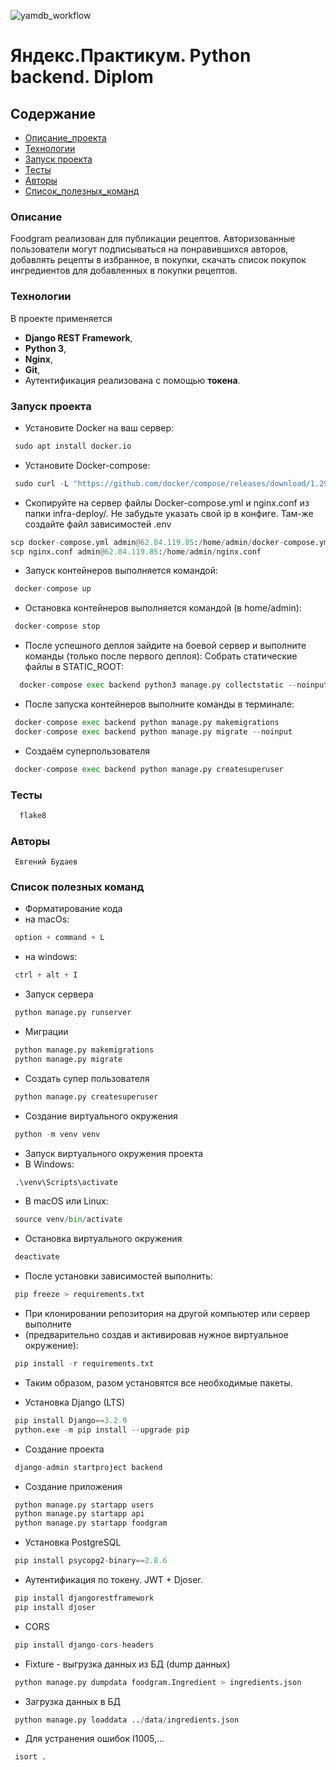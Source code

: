 ![yamdb_workflow](https://github.com/EvgeniyBudaev/foodgram-project-react/actions/workflows/foodgram_workflow.yml/badge.svg)

# Яндекс.Практикум. Python backend. Diplom

## Содержание
- [Описание_проекта](#Описание_проекта)
- [Технологии](#Технологии)
- [Запуск проекта](#Запуск_проекта)
- [Тесты](#Тесты)
- [Авторы](#Авторы)
- [Список_полезных_команд](#Список_полезных_команд)

### <a name="Описание_проекта">Описание</a>

Foodgram реализован для публикации рецептов. Авторизованные пользователи могут 
подписываться на понравившихся авторов, добавлять рецепты в избранное, 
в покупки, скачать список покупок ингредиентов для добавленных в покупки 
рецептов.

### <a name="Технологии">Технологии</a>

В проекте применяется 
- **Django REST Framework**, 
- **Python 3**,
- **Nginx**,
- **Git**, 
- Аутентификация реализована с помощью **токена**.

### <a name="Запуск проекта">Запуск проекта</a>

- Установите Docker на ваш сервер:
```python
 sudo apt install docker.io
```

- Установите Docker-compose:
```python
 sudo curl -L "https://github.com/docker/compose/releases/download/1.29.2/docker-compose-$(uname -s)-$(uname -m)" -o /usr/local/bin/docker-compose
```

- Скопируйте на сервер файлы Docker-compose.yml и nginx.conf из папки infra-deploy/. Не забудьте указать свой ip в конфиге. Там-же создайте файл зависимостей .env
```python
scp docker-compose.yml admin@62.84.119.85:/home/admin/docker-compose.yml
scp nginx.conf admin@62.84.119.85:/home/admin/nginx.conf
```

- Запуск контейнеров выполняется командой:
```python
 docker-compose up
```

- Остановка контейнеров выполняется командой (в home/admin):
```python
 docker-compose stop
```

- После успешного деплоя зайдите на боевой сервер и выполните команды (только после первого деплоя):
    Собрать статические файлы в STATIC_ROOT:
```python
  docker-compose exec backend python3 manage.py collectstatic --noinput
```

- После запуска контейнеров выполните команды в терминале:
```python
 docker-compose exec backend python manage.py makemigrations
 docker-compose exec backend python manage.py migrate --noinput
```

- Создаём суперпользователя
```python
 docker-compose exec backend python manage.py createsuperuser
```

### <a name="Тесты">Тесты</a>
```python
  flake8
```

### <a name="Авторы">Авторы</a>
```
 Евгений Будаев
```

### <a name="Список_полезных_команд">Список полезных команд</a>

- Форматирование кода
- на macOs:
```python
 option + command + L
```
- на windows:
```python
 ctrl + alt + I
```

- Запуск сервера
```python
 python manage.py runserver
```

- Миграции
```python
 python manage.py makemigrations
 python manage.py migrate
```

- Создать супер пользователя
```python
 python manage.py createsuperuser
```

- Создание виртуального окружения
```python
 python -m venv venv
```

- Запуск виртуального окружения проекта
- В Windows:
```python
 .\venv\Scripts\activate
```
- В macOS или Linux:
```python
 source venv/bin/activate
```

- Остановка виртуального окружения
```python
 deactivate
```

- После установки зависимостей выполнить:
```python
 pip freeze > requirements.txt
```
- При клонировании репозитория на другой компьютер или сервер выполните 
-  (предварительно создав и активировав нужное виртуальное окружение):
```python
 pip install -r requirements.txt
```
- Таким образом, разом установятся все необходимые пакеты.

- Установка Django (LTS)
```python
 pip install Django==3.2.9
 python.exe -m pip install --upgrade pip
```

- Создание проекта
```python
 django-admin startproject backend
```

- Создание приложения
```python
 python manage.py startapp users
 python manage.py startapp api
 python manage.py startapp foodgram
```

- Установка PostgreSQL
```python
 pip install psycopg2-binary==2.8.6
```

- Аутентификация по токену. JWT + Djoser.
```python
 pip install djangorestframework
 pip install djoser
```

- CORS
```python
 pip install django-cors-headers
```

- Fixture - выгрузка данных из БД (dump данных)
```python
 python manage.py dumpdata foodgram.Ingredient > ingredients.json
```

- Загрузка данных в БД
```python
 python manage.py loaddata ../data/ingredients.json
```

- Для устранения ошибок I1005,...
```python
 isort .
```

